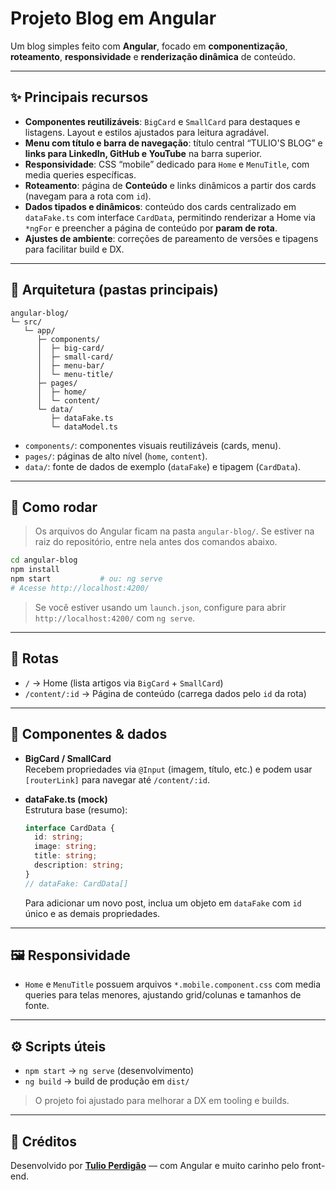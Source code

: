 # Projeto Blog em Angular

Um blog simples feito com **Angular**, focado em **componentização**, **roteamento**, **responsividade** e **renderização dinâmica** de conteúdo.

---

## ✨ Principais recursos

- **Componentes reutilizáveis**: `BigCard` e `SmallCard` para destaques e listagens. Layout e estilos ajustados para leitura agradável.  
- **Menu com título e barra de navegação**: título central “TULIO'S BLOG” e **links para LinkedIn, GitHub e YouTube** na barra superior.  
- **Responsividade**: CSS “mobile” dedicado para `Home` e `MenuTitle`, com media queries específicas.  
- **Roteamento**: página de **Conteúdo** e links dinâmicos a partir dos cards (navegam para a rota com `id`).  
- **Dados tipados e dinâmicos**: conteúdo dos cards centralizado em `dataFake.ts` com interface `CardData`, permitindo renderizar a Home via `*ngFor` e preencher a página de conteúdo por **param de rota**.  
- **Ajustes de ambiente**: correções de pareamento de versões e tipagens para facilitar build e DX.  

---

## 🧱 Arquitetura (pastas principais)

```
angular-blog/
└─ src/
   └─ app/
      ├─ components/
      │  ├─ big-card/
      │  ├─ small-card/
      │  ├─ menu-bar/
      │  └─ menu-title/
      ├─ pages/
      │  ├─ home/
      │  └─ content/
      └─ data/
         ├─ dataFake.ts
         └─ dataModel.ts
```

- `components/`: componentes visuais reutilizáveis (cards, menu).
- `pages/`: páginas de alto nível (`home`, `content`).
- `data/`: fonte de dados de exemplo (`dataFake`) e tipagem (`CardData`).

---

## 🚀 Como rodar

> Os arquivos do Angular ficam na pasta `angular-blog/`. Se estiver na raiz do repositório, entre nela antes dos comandos abaixo.

```bash
cd angular-blog
npm install
npm start           # ou: ng serve
# Acesse http://localhost:4200/
```

> Se você estiver usando um `launch.json`, configure para abrir `http://localhost:4200/` com `ng serve`.

---

## 🔗 Rotas

- `/` → Home (lista artigos via `BigCard` + `SmallCard`)
- `/content/:id` → Página de conteúdo (carrega dados pelo `id` da rota)

---

## 🧩 Componentes & dados

- **BigCard / SmallCard**  
  Recebem propriedades via `@Input` (imagem, título, etc.) e podem usar `[routerLink]` para navegar até `/content/:id`.

- **dataFake.ts (mock)**  
  Estrutura base (resumo):

  ```ts
  interface CardData {
    id: string;
    image: string;
    title: string;
    description: string;
  }
  // dataFake: CardData[]
  ```

  Para adicionar um novo post, inclua um objeto em `dataFake` com `id` único e as demais propriedades.

---

## 🖼️ Responsividade

- `Home` e `MenuTitle` possuem arquivos `*.mobile.component.css` com media queries para telas menores, ajustando grid/colunas e tamanhos de fonte.  

---

## ⚙️ Scripts úteis

- `npm start` → `ng serve` (desenvolvimento)
- `ng build` → build de produção em `dist/`

> O projeto foi ajustado para melhorar a DX em tooling e builds.  

---

## 🙌 Créditos

Desenvolvido por [**Tulio Perdigão**](https://www.linkedin.com/in/tulio-perdigao/) — com Angular e muito carinho pelo front-end.

